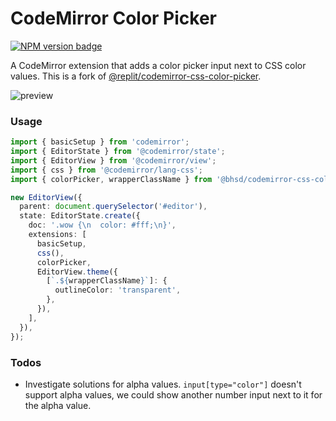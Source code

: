 # CodeMirror Color Picker

<span><a href="https://www.npmjs.com/package/@bhsd/codemirror-css-color-picker" title="NPM version badge"><img src="https://img.shields.io/npm/v/@bhsd/codemirror-css-color-picker?color=blue" alt="NPM version badge" /></a></span>

A CodeMirror extension that adds a color picker input next to CSS color values. This is a fork of [@replit/codemirror-css-color-picker](https://www.npmjs.com/package/@replit/codemirror-css-color-picker).

![preview](https://replit.com/cdn-cgi/image/width=3840,quality=80/https://storage.googleapis.com/replit/images/1632627522442_46320608eaa3f0c58bebd5fe4a10efc2.gif)

### Usage

```ts
import { basicSetup } from 'codemirror';
import { EditorState } from '@codemirror/state';
import { EditorView } from '@codemirror/view';
import { css } from '@codemirror/lang-css';
import { colorPicker, wrapperClassName } from '@bhsd/codemirror-css-color-picker';

new EditorView({
  parent: document.querySelector('#editor'),
  state: EditorState.create({
    doc: '.wow {\n  color: #fff;\n}',
    extensions: [
      basicSetup,
      css(),
      colorPicker,
      EditorView.theme({
        [`.${wrapperClassName}`]: {
          outlineColor: 'transparent',
        },
      }),
    ],
  }),
});
```

### Todos

- Investigate solutions for alpha values. `input[type="color"]` doesn't support alpha values, we could show another number input next to it for the alpha value.
